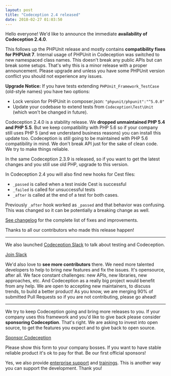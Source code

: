 ```yaml
---
layout: post
title: "Codeception 2.4 released"
date: 2018-02-27 01:03:50
---
```


Hello everyone! We'd like to announce the immediate **availability of Codeception 2.4.0**.

This follows up the PHPUnit release and mostly contains **compatibility fixes for PHPUnit 7**. Internal usage of PHPUnit in Codeception was switched to new namespaced class names. This doesn't break any public APIs but can break some setups. That's why this is a minor release with a proper announcement. Please upgrade and unless you have some PHPUnit version conflict you should not experience any issues.

**Upgrade Notice:** If you have tests extending `PHPUnit_Framework_TestCase` (old-style names) you have two options:

* Lock version for PHPUnit in composer.json: `"phpunit/phpunit":"^5.0.0"`
* Update your codebase to extend tests from `Codeception\Test\Unit` (which won't be changed in future).

Codeception 2.4.0 is a stability release. We **dropped unmaintained PHP 5.4 and PHP 5.5**. But we keep compatibility with PHP 5.6 so if your company still uses PHP 5 (and we understand business reasons) you can install this update too. Codeception is still going to be maintained with PHP 5.6 compatibility in mind. We don't break API just for the sake of clean code. We try to make things reliable. 

In the same Codeception 2.3.9 is released, so if you want to get the latest changes and you still use old PHP, upgrade to this version.

In Codeception 2.4 you will also find new hooks for Cest files:

* `_passed` is called when a test inside Cest is successful
* `_failed` is called for unsuccessful tests
* `_after` is called at the end of a test for both cases.

Previously `_after` hook worked as `_passed` and that behavior was confusing. This was changed so it can be potentially a breaking change as well. 

[See changelog](https://codeception.com/changelog) for the complete list of fixes and improvements.

Thanks to all our contributors who made this release happen!

---

We also launched [Codeception Slack](https://join.slack.com/t/codeception/shared_invite/enQtMzE2MzgxNzM1OTUzLTcwMmMxZjMxYTdkMzljMzNjNmNiNWQ0NGNjNTY0MjJlNWNjOTI0ZWU0Mjg4YmE5NTI0MmMwNDZmNzRhOTZmNWE) to talk about testing and Codeception.

<p class="text-center">
<a href="https://join.slack.com/t/codeception/shared_invite/enQtMzE2MzgxNzM1OTUzLTcwMmMxZjMxYTdkMzljMzNjNmNiNWQ0NGNjNTY0MjJlNWNjOTI0ZWU0Mjg4YmE5NTI0MmMwNDZmNzRhOTZmNWE" class="btn-lg btn btn-info" role="button">Join Slack</a></p>


We'd also love to **see more contributors** there. We need more talented developers to help to bring new features and fix the issues. It's opensource, after all. We face constant challenges: new APIs, new libraries, new approaches, etc. And Codeception as a really big project would benefit from any help. We are open to accepting new maintainers, to discuss trends, to build a better product! As you know, we are merging 90% of submitted Pull Requests so if you are not contributing, please go ahead!

---

We try to keep Codeception going and bring more releases to you. If your company uses this framework and you'd like to give back please consider **sponsoring Codeception**. That's right. We are asking to invest into open source, to get the features you expect and to give back to open source.


<p class="text-center">
<a href="https://docs.google.com/forms/d/e/1FAIpQLSeVJWu2HJTjAE81SLiYJ1xqxAXeNNSCR_GO9R0_4CKka_nFvA/viewform?usp=send_form" class="btn btn-lg btn-warning" role="button">Sponsor Codeception</a></p>


Please show this form to your company bosses. If you want to have stable reliable product it's ok to pay for that. Be our first official sponsors!

Yes, we also provide [enterprise support](https://sdclabs.com/codeception?utm_source=codeception.com&utm_medium=top_menu&utm_term=link&utm_campaign=reference) and [trainings](https://sdclabs.com/trainings?utm_source=codeception.com&utm_medium=top_menu&utm_term=link&utm_campaign=reference). This is another way you can support the development. Thank you!

